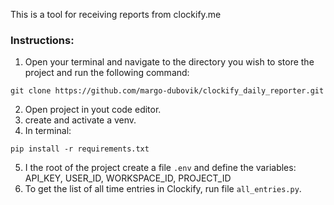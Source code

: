 This is a tool for receiving reports from clockify.me

### Instructions:

1. Open your terminal and navigate to the directory you wish to store the project and run the following command:

```commandline
git clone https://github.com/margo-dubovik/clockify_daily_reporter.git
```

2. Open project in yout code editor.
3. create and activate a venv.
4. In terminal:

```commandline
pip install -r requirements.txt
```

5. I the root of the project create a file ``.env`` and define the variables: API_KEY, USER_ID, WORKSPACE_ID, PROJECT_ID
6. To get the list of all time entries in Clockify, run file ``all_entries.py``.